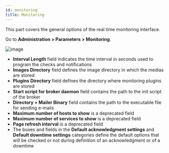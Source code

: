 ```yaml
---
id: monitoring
title: Monitoring
---
```


This part covers the general options of the real time monitoring interface.

Go to **Administration > Parameters > Monitoring**.

![image](../../assets/administration/parameters-monitoring.png)

- **Interval Length** field indicates the time interval in seconds used to
program the checks and notifications
- **Images Directory** field defines the image directory in which the medias
are stored
- **Plugins Directory** field defines the directory where monitoring plugins
are stored
- **Start script for broker daemon** field contains the path to the init
script of the broker
- **Directory + Mailer Binary** field contains the path to the executable file
for sending e-mails
- **Maximum number of hosts to show** is a deprecated field
- **Maximum number of services to show** is a deprecated field
- **Page refresh interval** is a deprecated field
- The boxes and fields in the **Default acknowledgment settings** and
**Default downtime settings** categories define the default options that will
be checked or not during definition of an acknowledgment or of a downtime
